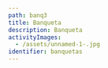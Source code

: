 ```yaml
---
path: banq3
title: Banqueta
description: Banqueta
activityImages:
  - /assets/unnamed-1-.jpg
identifier: banquetas
---
```


